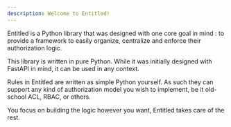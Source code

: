 ```yaml
---
description: Welcome to Entitled!
---
```


Entitled is a Python library that was designed with one core goal in mind : to provide a framework to easily organize, centralize and enforce their authorization logic.

This library is written in pure Python. While it was initially designed with FastAPI in mind, it can be used in any context.

Rules in Entitled are written as simple Python yourself. As such they can support any kind of authorization model you wish to implement, be it old-school ACL, RBAC, or others. 

You focus on building the logic however you want, Entitled takes care of the rest.
